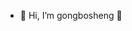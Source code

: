 - 👋 Hi, I’m gongbosheng 🤨

<!---
gongbosheng/gongbosheng is a ✨ special ✨ repository because its `README.md` (this file) appears on your GitHub profile.
You can click the Preview link to take a look at your changes.
--->
